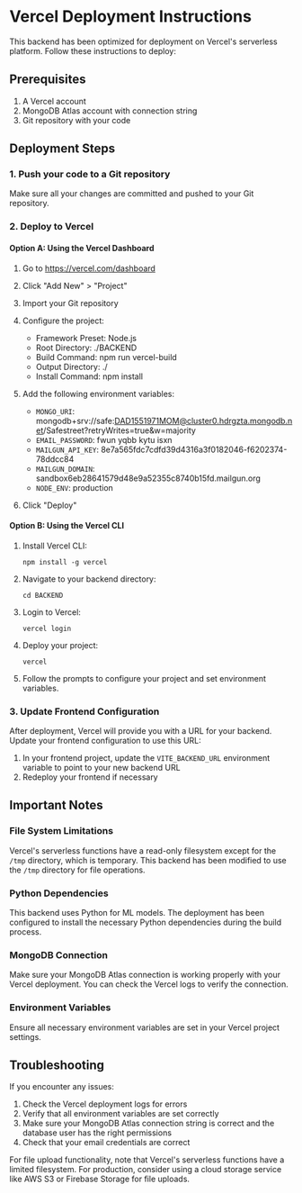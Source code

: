 # Vercel Deployment Instructions

This backend has been optimized for deployment on Vercel's serverless platform. Follow these instructions to deploy:

## Prerequisites

1. A Vercel account
2. MongoDB Atlas account with connection string
3. Git repository with your code

## Deployment Steps

### 1. Push your code to a Git repository

Make sure all your changes are committed and pushed to your Git repository.

### 2. Deploy to Vercel

#### Option A: Using the Vercel Dashboard

1. Go to https://vercel.com/dashboard
2. Click "Add New" > "Project"
3. Import your Git repository
4. Configure the project:
   - Framework Preset: Node.js
   - Root Directory: ./BACKEND
   - Build Command: npm run vercel-build
   - Output Directory: ./
   - Install Command: npm install

5. Add the following environment variables:
   - `MONGO_URI`: mongodb+srv://safe:DAD1551971MOM@cluster0.hdrgzta.mongodb.net/Safestreet?retryWrites=true&w=majority
   - `EMAIL_PASSWORD`: fwun yqbb kytu isxn
   - `MAILGUN_API_KEY`: 8e7a565fdc7cdfd39d4316a3f0182046-f6202374-78ddcc84
   - `MAILGUN_DOMAIN`: sandbox6eb28641579d48e9a52355c8740b15fd.mailgun.org
   - `NODE_ENV`: production

6. Click "Deploy"

#### Option B: Using the Vercel CLI

1. Install Vercel CLI:
   ```
   npm install -g vercel
   ```

2. Navigate to your backend directory:
   ```
   cd BACKEND
   ```

3. Login to Vercel:
   ```
   vercel login
   ```

4. Deploy your project:
   ```
   vercel
   ```

5. Follow the prompts to configure your project and set environment variables.

### 3. Update Frontend Configuration

After deployment, Vercel will provide you with a URL for your backend. Update your frontend configuration to use this URL:

1. In your frontend project, update the `VITE_BACKEND_URL` environment variable to point to your new backend URL
2. Redeploy your frontend if necessary

## Important Notes

### File System Limitations

Vercel's serverless functions have a read-only filesystem except for the `/tmp` directory, which is temporary. This backend has been modified to use the `/tmp` directory for file operations.

### Python Dependencies

This backend uses Python for ML models. The deployment has been configured to install the necessary Python dependencies during the build process.

### MongoDB Connection

Make sure your MongoDB Atlas connection is working properly with your Vercel deployment. You can check the Vercel logs to verify the connection.

### Environment Variables

Ensure all necessary environment variables are set in your Vercel project settings.

## Troubleshooting

If you encounter any issues:

1. Check the Vercel deployment logs for errors
2. Verify that all environment variables are set correctly
3. Make sure your MongoDB Atlas connection string is correct and the database user has the right permissions
4. Check that your email credentials are correct

For file upload functionality, note that Vercel's serverless functions have a limited filesystem. For production, consider using a cloud storage service like AWS S3 or Firebase Storage for file uploads.